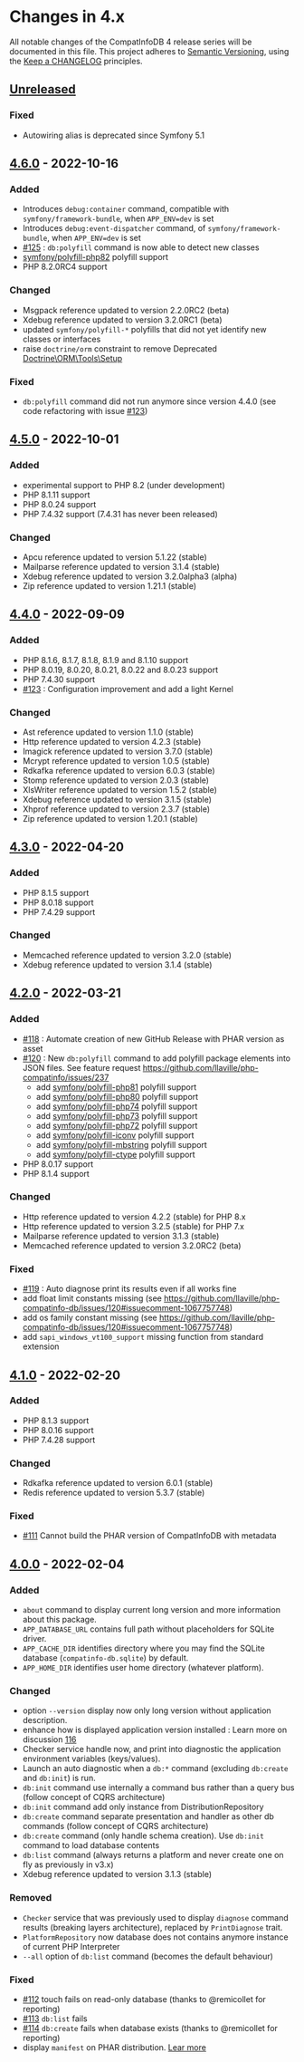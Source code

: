 <!-- markdownlint-disable MD013 MD024 -->
# Changes in 4.x

All notable changes of the CompatInfoDB 4 release series will be documented in this file.
This project adheres to [Semantic Versioning](http://semver.org/),
using the [Keep a CHANGELOG](http://keepachangelog.com) principles.

## [Unreleased]

<!-- MARKDOWN-RELEASE:START -->
### Fixed

- Autowiring alias is deprecated since Symfony 5.1
<!-- MARKDOWN-RELEASE:END -->

## [4.6.0] - 2022-10-16

### Added

- Introduces `debug:container` command, compatible with `symfony/framework-bundle`, when `APP_ENV=dev` is set
- Introduces `debug:event-dispatcher` command, of `symfony/framework-bundle`, when `APP_ENV=dev` is set
- [#125](https://github.com/llaville/php-compatinfo-db/issues/125) : `db:polyfill` command is now able to detect new classes
- [symfony/polyfill-php82](https://github.com/symfony/polyfill/tree/main/src/Php82) polyfill support
- PHP 8.2.0RC4 support

### Changed

- Msgpack reference updated to version 2.2.0RC2 (beta)
- Xdebug reference updated to version 3.2.0RC1 (beta)
- updated `symfony/polyfill-*` polyfills that did not yet identify new classes or interfaces
- raise `doctrine/orm` constraint to remove Deprecated [Doctrine\ORM\Tools\Setup](https://github.com/doctrine/orm/blob/2.13.x/UPGRADE.md#deprecate-doctrineormtoolssetup)

### Fixed

- `db:polyfill` command did not run anymore since version 4.4.0 (see code refactoring with issue [#123](https://github.com/llaville/php-compatinfo-db/issues/123))

## [4.5.0] - 2022-10-01

### Added

- experimental support to PHP 8.2 (under development)
- PHP 8.1.11 support
- PHP 8.0.24 support
- PHP 7.4.32 support (7.4.31 has never been released)

### Changed

- Apcu reference updated to version 5.1.22 (stable)
- Mailparse reference updated to version 3.1.4 (stable)
- Xdebug reference updated to version 3.2.0alpha3 (alpha)
- Zip reference updated to version 1.21.1 (stable)

## [4.4.0] - 2022-09-09

### Added

- PHP 8.1.6, 8.1.7, 8.1.8, 8.1.9 and 8.1.10 support
- PHP 8.0.19, 8.0.20, 8.0.21, 8.0.22 and 8.0.23 support
- PHP 7.4.30 support
- [#123](https://github.com/llaville/php-compatinfo-db/issues/123) : Configuration improvement and add a light Kernel

### Changed

- Ast reference updated to version 1.1.0 (stable)
- Http reference updated to version 4.2.3 (stable)
- Imagick reference updated to version 3.7.0 (stable)
- Mcrypt reference updated to version 1.0.5 (stable)
- Rdkafka reference updated to version 6.0.3 (stable)
- Stomp reference updated to version 2.0.3 (stable)
- XlsWriter reference updated to version 1.5.2 (stable)
- Xdebug reference updated to version 3.1.5 (stable)
- Xhprof reference updated to version 2.3.7 (stable)
- Zip reference updated to version 1.20.1 (stable)

## [4.3.0] - 2022-04-20

### Added

- PHP 8.1.5 support
- PHP 8.0.18 support
- PHP 7.4.29 support

### Changed

- Memcached reference updated to version 3.2.0 (stable)
- Xdebug reference updated to version 3.1.4 (stable)

## [4.2.0] - 2022-03-21

### Added

- [#118](https://github.com/llaville/php-compatinfo-db/issues/118) : Automate creation of new GitHub Release with PHAR version as asset
- [#120](https://github.com/llaville/php-compatinfo-db/issues/120) : New `db:polyfill` command to add polyfill package elements into JSON files. See feature request <https://github.com/llaville/php-compatinfo/issues/237>
  - add [symfony/polyfill-php81](https://github.com/symfony/polyfill/tree/main/src/Php81) polyfill support
  - add [symfony/polyfill-php80](https://github.com/symfony/polyfill/tree/main/src/Php80) polyfill support
  - add [symfony/polyfill-php74](https://github.com/symfony/polyfill/tree/main/src/Php74) polyfill support
  - add [symfony/polyfill-php73](https://github.com/symfony/polyfill/tree/main/src/Php73) polyfill support
  - add [symfony/polyfill-php72](https://github.com/symfony/polyfill/tree/main/src/Php72) polyfill support
  - add [symfony/polyfill-iconv](https://github.com/symfony/polyfill/tree/main/src/Iconv) polyfill support
  - add [symfony/polyfill-mbstring](https://github.com/symfony/polyfill/tree/main/src/Mbstring) polyfill support
  - add [symfony/polyfill-ctype](https://github.com/symfony/polyfill/tree/main/src/Ctype) polyfill support
- PHP 8.0.17 support
- PHP 8.1.4 support

### Changed

- Http reference updated to version 4.2.2 (stable) for PHP 8.x
- Http reference updated to version 3.2.5 (stable) for PHP 7.x
- Mailparse reference updated to version 3.1.3 (stable)
- Memcached reference updated to version 3.2.0RC2 (beta)

### Fixed

- [#119](https://github.com/llaville/php-compatinfo-db/issues/119) : Auto diagnose print its results even if all works fine
- add float limit constants missing (see <https://github.com/llaville/php-compatinfo-db/issues/120#issuecomment-1067757748>)
- add os family constant missing (see <https://github.com/llaville/php-compatinfo-db/issues/120#issuecomment-1067757748>)
- add `sapi_windows_vt100_support` missing function from standard extension

## [4.1.0] - 2022-02-20

### Added

- PHP 8.1.3 support
- PHP 8.0.16 support
- PHP 7.4.28 support

### Changed

- Rdkafka reference updated to version 6.0.1 (stable)
- Redis reference updated to version 5.3.7 (stable)

### Fixed

- [#111](https://github.com/llaville/php-compatinfo-db/issues/111) Cannot build the PHAR version of CompatInfoDB with metadata

## [4.0.0] - 2022-02-04

### Added

- `about` command to display current long version and more information about this package.
- `APP_DATABASE_URL` contains full path without placeholders for SQLite driver.
- `APP_CACHE_DIR` identifies directory where you may find the SQLite database (`compatinfo-db.sqlite`) by default.
- `APP_HOME_DIR` identifies user home directory (whatever platform).

### Changed

- option `--version` display now only long version without application description.
- enhance how is displayed application version installed : Learn more on discussion [116](https://github.com/llaville/php-compatinfo-db/discussions/116)
- Checker service handle now, and print into diagnostic the application environment variables (keys/values).
- Launch an auto diagnostic when a `db:*` command (excluding `db:create` and `db:init`) is run.
- `db:init` command use internally a command bus rather than a query bus (follow concept of CQRS architecture)
- `db:init` command add only instance from DistributionRepository
- `db:create` command separate presentation and handler as other db commands (follow concept of CQRS architecture)
- `db:create` command (only handle schema creation). Use `db:init` command to load database contents
- `db:list` command (always returns a platform and never create one on fly as previously in v3.x)
- Xdebug reference updated to version 3.1.3 (stable)

### Removed

- `Checker` service that was previously used to display `diagnose` command results (breaking layers architecture), replaced by `PrintDiagnose` trait.
- `PlatformRepository` now database does not contains anymore instance of current PHP Interpreter
- `--all` option of `db:list` command (becomes the default behaviour)

### Fixed

- [#112](https://github.com/llaville/php-compatinfo-db/issues/112) touch fails on read-only database (thanks to @remicollet for reporting)
- [#113](https://github.com/llaville/php-compatinfo-db/issues/113) `db:list` fails
- [#114](https://github.com/llaville/php-compatinfo-db/issues/114) `db:create` fails when database exists (thanks to @remicollet for reporting)
- display `manifest` on PHAR distribution. [Lear more](https://github.com/llaville/php-compatinfo-db/issues/111#issuecomment-1029708338)

[unreleased]: https://github.com/llaville/php-compatinfo-db/compare/4.6.0...HEAD
[4.6.0]: https://github.com/llaville/php-compatinfo-db/compare/4.5.0...4.6.0
[4.5.0]: https://github.com/llaville/php-compatinfo-db/compare/4.4.0...4.5.0
[4.4.0]: https://github.com/llaville/php-compatinfo-db/compare/4.3.0...4.4.0
[4.3.0]: https://github.com/llaville/php-compatinfo-db/compare/4.2.0...4.3.0
[4.2.0]: https://github.com/llaville/php-compatinfo-db/compare/4.1.0...4.2.0
[4.1.0]: https://github.com/llaville/php-compatinfo-db/compare/4.0.0...4.1.0
[4.0.0]: https://github.com/llaville/php-compatinfo-db/compare/3.18.0...4.0.0
